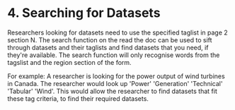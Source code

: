 # **4. Searching for Datasets**

Researchers looking for datasets need to use the specified taglist in page 2 section N. The search function on the read the doc can be used to sift through datasets and their taglists and find datasets that you need, if they're available. The search function will only recognise words from the tagslist and the region section of the form.

For example: A researcher is looking for the power output of wind turbines in Canada. The researcher would look up 'Power' 'Generation' 'Technical' 'Tabular' 'Wind'. This would allow the researcher to find datasets that fit these tag criteria, to find their required datasets.